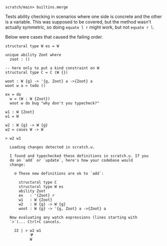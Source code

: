 ``` ucm :hide
scratch/main> builtins.merge

```

Tests ability checking in scenarios where one side is concrete and the other is
a variable. This was supposed to be covered, but the method wasn't actually
symmetric, so doing `equate l r` might work, but not `equate r l`.

Below were cases that caused the failing order.

``` unison
structural type W es = W

unique ability Zoot where
  zoot : ()

-- here only to put a kind constraint on W
structural type C = C (W {})

woot : W {g} -> '{g, Zoot} a ->{Zoot} a
woot w a = todo ()

ex = do
  w = (W : W {Zoot})
  woot w do bug "why don't you typecheck?"

w1 : W {Zoot}
w1 = W

w2 : W {g} -> W {g}
w2 = cases W -> W

> w2 w1
```

``` ucm :added-by-ucm
  Loading changes detected in scratch.u.

  I found and typechecked these definitions in scratch.u. If you
  do an `add` or `update`, here's how your codebase would
  change:
  
    ⍟ These new definitions are ok to `add`:
    
      structural type C
      structural type W es
      ability Zoot
      ex   : '{Zoot} r
      w1   : W {Zoot}
      w2   : W {g} -> W {g}
      woot : W {g} -> '{g, Zoot} a ->{Zoot} a
  
  Now evaluating any watch expressions (lines starting with
  `>`)... Ctrl+C cancels.

    22 | > w2 w1
           ⧩
           W

```
